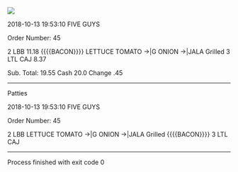 ![](https://github.com/Yi-Lai_SJSU/cmpe202/lab6/run-result.png)


2018-10-13 19:53:10
         FIVE GUYS

Order Number:    45

2    LBB                 11.18
     {{{{BACON}}}}
     LETTUCE
     TOMATO
     ->|G ONION
     ->|JALA Grilled
3    LTL CAJ             8.37

Sub. Total:              19.55
Cash                     20.0
Change                   .45
****************************************



Patties


   2018-10-13 19:53:10
         FIVE GUYS

Order Number:    45

2    LBB
     LETTUCE
     TOMATO
     ->|G ONION
     ->|JALA Grilled
     {{{{BACON}}}}
3    LTL CAJ

****************************************

Process finished with exit code 0
